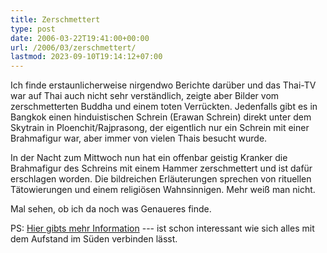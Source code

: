 ```yaml
---
title: Zerschmettert
type: post
date: 2006-03-22T19:41:00+00:00
url: /2006/03/zerschmettert/
lastmod: 2023-09-10T19:14:12+07:00
---
```

Ich finde erstaunlicherweise nirgendwo Berichte darüber und das Thai-TV war auf Thai auch nicht sehr verständlich, zeigte aber Bilder vom zerschmetterten Buddha und einem toten Verrückten. Jedenfalls gibt es in Bangkok einen hinduistischen Schrein (Erawan Schrein) direkt unter dem Skytrain in Ploenchit/Rajprasong, der eigentlich nur ein Schrein mit einer Brahmafigur war, aber immer von vielen Thais besucht wurde.

In der Nacht zum Mittwoch nun hat ein offenbar geistig Kranker die Brahmafigur des Schreins mit einem Hammer zerschmettert und ist dafür erschlagen worden. Die bildreichen Erläuterungen sprechen von rituellen Tätowierungen und einem religiösen Wahnsinnigen. Mehr weiß man nicht.

Mal sehen, ob ich da noch was Genaueres finde.

PS: [Hier gibts mehr Information][1] --- ist schon interessant wie sich alles mit dem Aufstand im Süden verbinden lässt.

 [1]: http://www.phillyburbs.com/pb-dyn/news/90-03222006-630152.html

